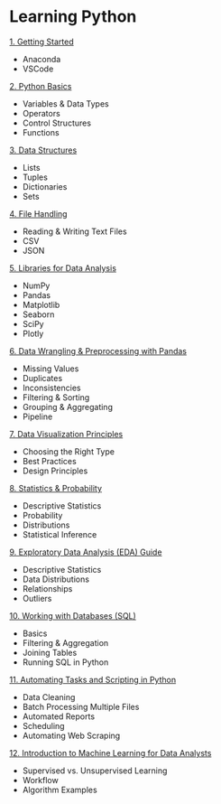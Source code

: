# Learning Python

[1. Getting Started](https://github.com/ndomah1/Learning-Python/blob/main/subpages/1%20Getting%20Started%201b89b8d0fd0d800084affaedb2a486f5.md)

- Anaconda
- VSCode

[2. Python Basics](https://github.com/ndomah1/Learning-Python/blob/main/subpages/2%20Python%20Basics%201b89b8d0fd0d801782ebf9134dc77640.md)

- Variables & Data Types
- Operators
- Control Structures
- Functions

[3. Data Structures](https://github.com/ndomah1/Learning-Python/blob/main/subpages/3%20Data%20Structures%201b89b8d0fd0d802fb705d769ffd358c5.md)

- Lists
- Tuples
- Dictionaries
- Sets

[4. File Handling](https://github.com/ndomah1/Learning-Python/blob/main/subpages/4%20File%20Handling%201b89b8d0fd0d80a28b2ae27122232106.md)

- Reading & Writing Text Files
- CSV
- JSON

[5. Libraries for Data Analysis](https://github.com/ndomah1/Learning-Python/blob/main/subpages/5%20Libraries%20for%20Data%20Analysis%201b89b8d0fd0d80ee8d94cf2559384482.md)

- NumPy
- Pandas
- Matplotlib
- Seaborn
- SciPy
- Plotly

[6. Data Wrangling & Preprocessing with Pandas](https://github.com/ndomah1/Learning-Python/blob/main/subpages/6%20Data%20Wrangling%20%26%20Preprocessing%20with%20Pandas%201b89b8d0fd0d80aa8afff4eb3ca79a0f.md)

- Missing Values
- Duplicates
- Inconsistencies
- Filtering & Sorting
- Grouping & Aggregating
- Pipeline

[7. Data Visualization Principles](https://github.com/ndomah1/Learning-Python/blob/main/subpages/7%20Data%20Visualization%20Principles%201b89b8d0fd0d80599bd7d3596e2ded50.md)

- Choosing the Right Type
- Best Practices
- Design Principles

[8. Statistics & Probability](https://github.com/ndomah1/Learning-Python/blob/main/subpages/8%20Statistics%20%26%20Probability%201b89b8d0fd0d806195bbd110f13e2da3.md)

- Descriptive Statistics
- Probability
- Distributions
- Statistical Inference

[9. Exploratory Data Analysis (EDA) Guide](https://github.com/ndomah1/Learning-Python/blob/main/subpages/9%20Exploratory%20Data%20Analysis%20(EDA)%20Guide%201b89b8d0fd0d80cf9d05d92500c5f9e5.md)

- Descriptive Statistics
- Data Distributions
- Relationships
- Outliers

[10. Working with Databases (SQL)](https://github.com/ndomah1/Learning-Python/blob/main/subpages/10%20Working%20with%20Databases%20(SQL)%201b89b8d0fd0d80bd8cebdc7cb3e038f2.md)

- Basics
- Filtering & Aggregation
- Joining Tables
- Running SQL in Python

[11. Automating Tasks and Scripting in Python](https://github.com/ndomah1/Learning-Python/blob/main/subpages/11%20Automating%20Tasks%20and%20Scripting%20in%20Python%201b89b8d0fd0d80c999ccc9c5f1168c3d.md)

- Data Cleaning
- Batch Processing Multiple Files
- Automated Reports
- Scheduling
- Automating Web Scraping

[12. Introduction to Machine Learning for Data Analysts](https://github.com/ndomah1/Learning-Python/blob/main/subpages/12%20Introduction%20to%20Machine%20Learning%20for%20Data%20Analy%201b89b8d0fd0d808c99a0ddd5889f46e0.md)

- Supervised vs. Unsupervised Learning
- Workflow
- Algorithm Examples
